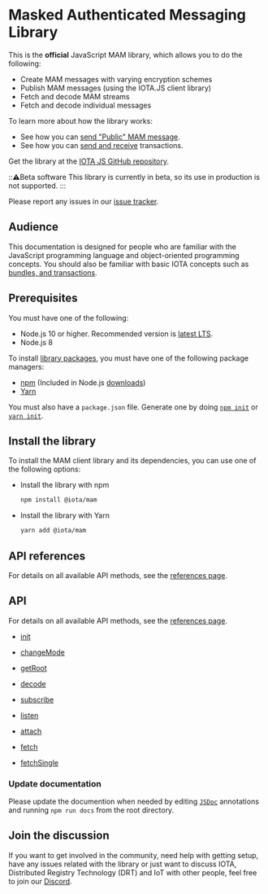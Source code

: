 # Masked Authenticated Messaging Library

This is the **official** JavaScript MAM library, which allows you to do the following:

- Create MAM messages with varying encryption schemes
- Publish MAM messages (using the IOTA.JS client library)
- Fetch and decode MAM streams
- Fetch and decode individual messages

To learn more about how the library works:

- See how you can [send "Public" MAM message](root://mam/0.1/how-to-guides/publishAndFetchPublic.md).
- See how you can [send and receive](root://iota-js/0.1/how-to-guides/create-and-manage-cda.md) transactions.

Get the library at the [IOTA JS GitHub repository](https://github.com/iotaledger/iota.js).

:::warning:Beta software
This library is currently in beta, so its use in production is not supported.
:::

Please report any issues in our [issue tracker](https://github.com/iotaledger/mam.client.js/issues/new).

## Audience

This documentation is designed for people who are familiar with the JavaScript programming language and object-oriented programming concepts. You should also be familiar with basic IOTA concepts such as [bundles, and transactions](root://dev-essentials/0.1/concepts/bundles-and-transactions.md).

## Prerequisites

You must have one of the following:
- Node.js 10 or higher. Recommended version is [latest LTS](https://nodejs.org/en/download/).
- Node.js 8

To install [library packages](https://www.npmjs.com/org/iota), you must have one of the following package managers:

- [npm](https://www.npmjs.com/) (Included in Node.js [downloads](https://nodejs.org/en/download/))
- [Yarn](https://yarnpkg.com/)

You must also have a `package.json` file. Generate one by doing [`npm init`](https://docs.npmjs.com/cli/init) or [`yarn init`](https://yarnpkg.com/lang/en/docs/cli/init/).

## Install the library

To install the MAM client library and its dependencies, you can use one of the following options:

- Install the library with npm
    ```bash
    npm install @iota/mam
    ```
- Install the library with Yarn
    ```bash
    yarn add @iota/mam
    ```

## API references

For details on all available API methods, see the [references page](https://github.com/iotaledger/mam.client.js/blob/master/README.md).

## API

For details on all available API methods, see the [references page](root://mam/0.1/references/api.md).

- [init](root://mam/0.1/references/api.md#init)

- [changeMode](root://mam/0.1/references/api.md#changeMode)

- [getRoot](root://mam/0.1/references/api.md#getRoot)

- [decode](root://mam/0.1/references/api.md#decode)

- [subscribe](root://mam/0.1/references/api.md#subscribe)

- [listen](root://mam/0.1/references/api.md#listen)

- [attach](root://mam/0.1/references/api.md#attach)

- [fetch](root://mam/0.1/references/api.md#fetch)

- [fetchSingle](root://mam/0.1/references/api.md#fetchSingle)


### Update documentation

Please update the documention when needed by editing [`JSDoc`](http://usejsdoc.org) annotations and running `npm run docs` from the root directory.

## Join the discussion

If you want to get involved in the community, need help with getting setup, have any issues related with the library or just want to discuss IOTA, Distributed Registry Technology (DRT) and IoT with other people, feel free to join our [Discord](https://discord.iota.org).
